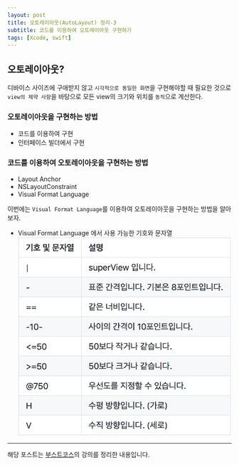 ```yaml
---
layout: post
title: 오토레이아웃(AutoLayout) 정리-3
subtitle: 코드를 이용하여 오토레이아웃 구현하기
tags: [Xcode, swift]
---
```


## 오토레이아웃?
디바이스 사이즈에 구애받지 않고 `시각적으로 동일한 화면`을 구현해야할 때 필요한 것으로 `view의 제약 사항`을 바탕으로 모든 view의 크기와 위치를 `동적`으로 계산한다.  

### 오토레이아웃을 구현하는 방법
- 코드를 이용하여 구현
- 인터페이스 빌더에서 구현

### 코드를 이용하여 오토레이아웃을 구현하는 방법
- Layout Anchor
- NSLayoutConstraint
- Visual Format Language

이번에는 `Visual Format Language`를 이용하여 오토레이아웃을 구현하는 방법을 알아보자.
- Visual Format Language 에서 사용 가능한 기호와 문자열
![available_vfl_sign](/img/181218/181218_img_1.png)  


---
해당 포스트는 [부스트코스](https://www.edwith.org/boostcourse-ios)의 강의를 정리한 내용입니다.  
